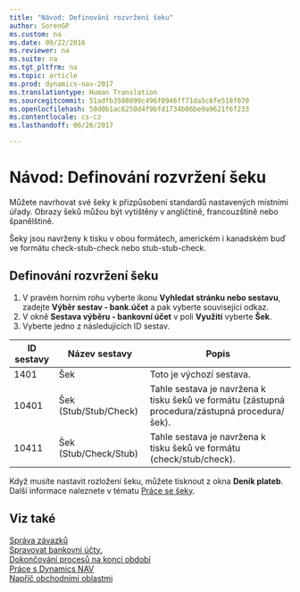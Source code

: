 ```yaml
---
title: "Návod: Definování rozvržení šeku"
author: SorenGP
ms.custom: na
ms.date: 09/22/2016
ms.reviewer: na
ms.suite: na
ms.tgt_pltfrm: na
ms.topic: article
ms.prod: dynamics-nav-2017
ms.translationtype: Human Translation
ms.sourcegitcommit: 51adfb3588099c496f0946ff71da5c6fe518f070
ms.openlocfilehash: 50d0b1ac6250d4f9bfd1734b06be9a9621f6f233
ms.contentlocale: cs-cz
ms.lasthandoff: 06/26/2017

---
```


# <a name="how-to-define-check-layouts"></a>Návod: Definování rozvržení šeku

Můžete navrhovat své šeky k přizpůsobení standardů nastavených místními úřady. Obrazy šeků můžou být vytištěny v angličtině, francouzštině nebo španělštině.

Šeky jsou navrženy k tisku v obou formátech, americkém i kanadském buď ve formátu check-stub-check nebo stub-stub-check.

## <a name="to-define-check-layouts"></a>Definování rozvržení šeku
1. V pravém horním rohu vyberte ikonu **Vyhledat stránku nebo sestavu**, zadejte **Výběr sestav - bank.účet** a pak vyberte související odkaz.
2. V okně **Sestava výběru - bankovní účet** v poli **Využití** vyberte **Šek**.
3. Vyberte jedno z následujících ID sestav.

| ID sestavy   | Název sestavy   | Popis |
|-------------|---------------|-------------|
|1401|Šek|Toto je výchozí sestava.|
|10401|Šek (Stub/Stub/Check)|Tahle sestava je navržena k tisku šeků ve formátu (zástupná procedura/zástupná procedura/šek).|
|10411|Šek (Stub/Check/Stub)|Tahle sestava je navržena k tisku šeků ve formátu (check/stub/check).|

Když musíte nastavit rozložení šeku, můžete tisknout z okna **Deník plateb**. Další informace naleznete v tématu [Práce se šeky](payables-how-work-checks.md).

## <a name="see-also"></a>Viz také
[Správa závazků](payables-manage-payables.md)  
[Spravovat bankovní účty.](bank-manage-bank-accounts.md)   
[Dokončování procesů na konci období](year-how-complete-period-end-processes.md)  
[Práce s Dynamics NAV](ui-work-product.md)  
[Napříč obchodními oblastmi](ui-across-business-areas.md)


